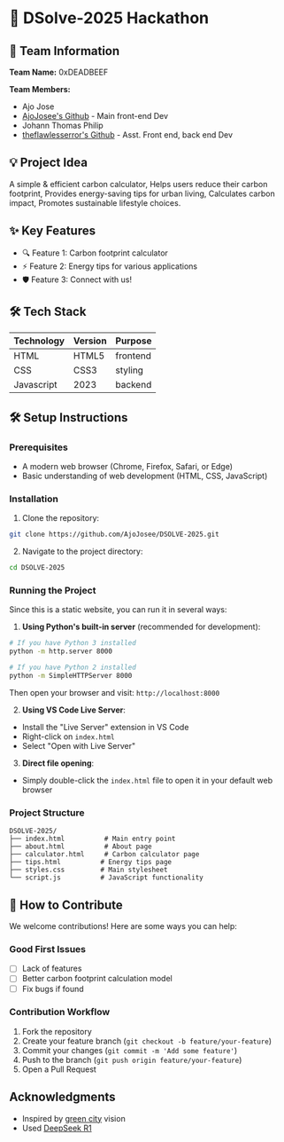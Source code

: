 # 🚀 DSolve-2025 Hackathon

## 👥 Team Information
**Team Name:** 0xDEADBEEF  

**Team Members:**
- Ajo Jose
- [AjoJosee's Github](https://github.com/AjoJosee) - Main front-end Dev
- Johann Thomas Philip
- [theflawlesserror's Github](https://github.com/theflawlesserror) - Asst. Front end, back end Dev

## 💡 Project Idea
A simple & efficient carbon calculator,
Helps users reduce their carbon footprint,
Provides energy-saving tips for urban living,
Calculates carbon impact,
Promotes sustainable lifestyle choices.

## ✨ Key Features
- 🔍 Feature 1: Carbon footprint calculator
- ⚡ Feature 2: Energy tips for various applications
- 🛡️ Feature 3: Connect with us!


## 🛠️ Tech Stack
| Technology | Version | Purpose |
|------------|---------|---------|
| HTML       | HTML5   |frontend |
| CSS        | CSS3    |styling  |
| Javascript | 2023    |backend  |

## 🛠️ Setup Instructions

### Prerequisites
- A modern web browser (Chrome, Firefox, Safari, or Edge)
- Basic understanding of web development (HTML, CSS, JavaScript)

### Installation
1. Clone the repository:
```bash
git clone https://github.com/AjoJosee/DSOLVE-2025.git
```

2. Navigate to the project directory:
```bash
cd DSOLVE-2025
```

### Running the Project
Since this is a static website, you can run it in several ways:

1. **Using Python's built-in server** (recommended for development):
```bash
# If you have Python 3 installed
python -m http.server 8000

# If you have Python 2 installed
python -m SimpleHTTPServer 8000
```
Then open your browser and visit: `http://localhost:8000`

2. **Using VS Code Live Server**:
- Install the "Live Server" extension in VS Code
- Right-click on `index.html`
- Select "Open with Live Server"

3. **Direct file opening**:
- Simply double-click the `index.html` file to open it in your default web browser

### Project Structure
```
DSOLVE-2025/
├── index.html          # Main entry point
├── about.html          # About page
├── calculator.html     # Carbon calculator page
├── tips.html          # Energy tips page
├── styles.css         # Main stylesheet
└── script.js          # JavaScript functionality
```

## 🤝 How to Contribute
We welcome contributions! Here are some ways you can help:

### Good First Issues
- [ ] Lack of features
- [ ] Better carbon footprint calculation model
- [ ] Fix bugs if found

### Contribution Workflow
1. Fork the repository
2. Create your feature branch (`git checkout -b feature/your-feature`)
3. Commit your changes (`git commit -m 'Add some feature'`)
4. Push to the branch (`git push origin feature/your-feature`)
5. Open a Pull Request


## Acknowledgments
- Inspired by [green city](https://en.wikipedia.org/wiki/Sustainable_city) vision
- Used [DeepSeek R1](https://www.deepseek.com/)

